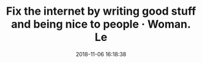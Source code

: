 ---
date: 2018-11-06 16:18:38
link:
  source: pocket
  source_url: https://getpocket.com
  text: "Fix the internet by writing good stuff and being nice to people \xB7 Woman.\
    \ Le"
  url: http://blog.vickiboykis.com/2016/11/20/fix-the-internet/
slug: fix-the-internet-by-writing-good-stuff-and-being-nice-to-people-woman-le
source: pocket
title: "Fix the internet by writing good stuff and being nice to people \xB7 Woman.\
  \ Le"
---